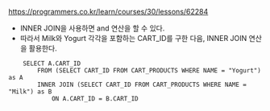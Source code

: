 <https://programmers.co.kr/learn/courses/30/lessons/62284>

* INNER JOIN을 사용하면 and 연산을 할 수 있다.
* 따라서 Milk와 Yogurt 각각을 포함하는 CART_ID를 구한 다음, INNER JOIN 연산을 활용한다.

```{.SQL}
    SELECT A.CART_ID
        FROM (SELECT CART_ID FROM CART_PRODUCTS WHERE NAME = "Yogurt") as A
        INNER JOIN (SELECT CART_ID FROM CART_PRODUCTS WHERE NAME = "Milk") as B
            ON A.CART_ID = B.CART_ID
```
